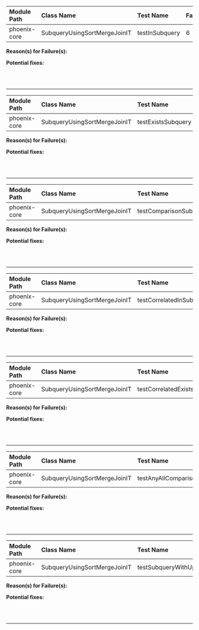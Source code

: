 | Module Path | Class Name | Test Name | Failures | Errors |
| :----------- | :--------- | :-------- | :------- | :----- |
| phoenix-core | SubqueryUsingSortMergeJoinIT | testInSubquery | 6 | 0 |

**Reason(s) for Failure(s):**


**Potential fixes:**









<br><br>
________
| Module Path | Class Name | Test Name | Failures | Errors |
| :----------- | :--------- | :-------- | :------- | :----- |
| phoenix-core | SubqueryUsingSortMergeJoinIT | testExistsSubquery | 6 | 0 |

**Reason(s) for Failure(s):**


**Potential fixes:**









<br><br>
________
| Module Path | Class Name | Test Name | Failures | Errors |
| :----------- | :--------- | :-------- | :------- | :----- |
| phoenix-core | SubqueryUsingSortMergeJoinIT | testComparisonSubquery | 6 | 0 |

**Reason(s) for Failure(s):**


**Potential fixes:**









<br><br>
________
| Module Path | Class Name | Test Name | Failures | Errors |
| :----------- | :--------- | :-------- | :------- | :----- |
| phoenix-core | SubqueryUsingSortMergeJoinIT | testCorrelatedInSubqueryBug6224 | 0 | 0 |

**Reason(s) for Failure(s):**


**Potential fixes:**









<br><br>
________
| Module Path | Class Name | Test Name | Failures | Errors |
| :----------- | :--------- | :-------- | :------- | :----- |
| phoenix-core | SubqueryUsingSortMergeJoinIT | testCorrelatedExistsSubqueryBug6498 | 0 | 0 |

**Reason(s) for Failure(s):**


**Potential fixes:**









<br><br>
________
| Module Path | Class Name | Test Name | Failures | Errors |
| :----------- | :--------- | :-------- | :------- | :----- |
| phoenix-core | SubqueryUsingSortMergeJoinIT | testAnyAllComparisonSubquery | 0 | 0 |

**Reason(s) for Failure(s):**


**Potential fixes:**









<br><br>
________
| Module Path | Class Name | Test Name | Failures | Errors |
| :----------- | :--------- | :-------- | :------- | :----- |
| phoenix-core | SubqueryUsingSortMergeJoinIT | testSubqueryWithUpsert | 0 | 0 |

**Reason(s) for Failure(s):**


**Potential fixes:**









<br><br>
________

